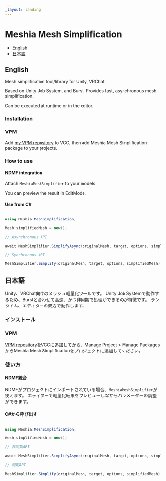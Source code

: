 ```yaml
---
_layout: landing
---
```


# Meshia Mesh Simplification

- [English](#english)
- [日本語](#日本語)

## English
Mesh simplification tool/library for Unity, VRChat.

Based on Unity Job System, and Burst. 
Provides fast, asynchronous mesh simplification.

Can be executed at runtime or in the editor.

### Installation

### VPM

Add [my VPM repository](https://ramtype0.github.io/VpmRepository/) to VCC, then add Meshia Mesh Simplification package to your projects.


### How to use

#### NDMF integration

Attach `MeshiaMeshSimplifier` to your models.

You can preview the result in EditMode.


#### Use from C#

```csharp

using Meshia.MeshSimplification;

Mesh simplifiedMesh = new();

// Asynchronous API

await MeshSimplifier.SimplifyAsync(originalMesh, target, options, simplifiedMesh);

// Synchronous API

MeshSimplifier.Simplify(originalMesh, target, options, simplifiedMesh);

```

## 日本語

Unity、VRChat向けのメッシュ軽量化ツールです。
Unity Job Systemで動作するため、Burstと合わせて高速、かつ非同期で処理ができるのが特徴です。
ランタイム、エディターの双方で動作します。

### インストール

### VPM

[VPM repository](https://ramtype0.github.io/VpmRepository/)をVCCに追加してから、Manage Project > Manage PackagesからMeshia Mesh Simplificationをプロジェクトに追加してください。

### 使い方

#### NDMF統合

NDMFがプロジェクトにインポートされている場合、`MeshiaMeshSimplifier`が使えます。
エディターで軽量化結果をプレビューしながらパラメーターの調整ができます。

#### C#から呼び出す

```csharp

using Meshia.MeshSimplification;

Mesh simplifiedMesh = new();

// 非同期API

await MeshSimplifier.SimplifyAsync(originalMesh, target, options, simplifiedMesh);

// 同期API

MeshSimplifier.Simplify(originalMesh, target, options, simplifiedMesh);

```


